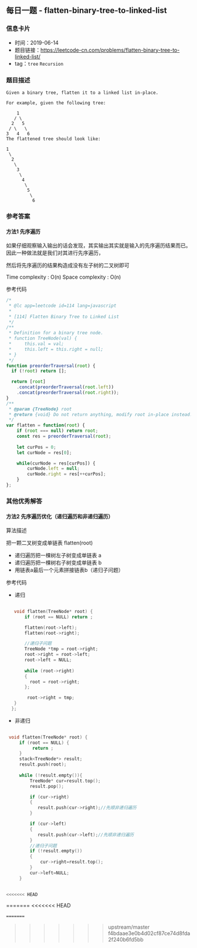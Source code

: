 ## 每日一题 - flatten-binary-tree-to-linked-list

### 信息卡片

- 时间：2019-06-14
- 题目链接：https://leetcode-cn.com/problems/flatten-binary-tree-to-linked-list/
- tag：`tree`  `Recursion `

### 题目描述

```
Given a binary tree, flatten it to a linked list in-place.

For example, given the following tree:

    1
   / \
  2   5
 / \   \
3   4   6
The flattened tree should look like:

1
 \
  2
   \
    3
     \
      4
       \
        5
         \
          6
```

### 参考答案

#### 方法1 先序遍历

如果仔细观察输入输出的话会发现，其实输出其实就是输入的先序遍历结果而已。
因此一种做法就是我们对其进行先序遍历，

然后将先序遍历的结果构造成没有左子树的二叉树即可

Time complexity : O(n)
Space complexity : O(n)

参考代码
```javascript
/*
 * @lc app=leetcode id=114 lang=javascript
 *
 * [114] Flatten Binary Tree to Linked List
 */
/**
 * Definition for a binary tree node.
 * function TreeNode(val) {
 *     this.val = val;
 *     this.left = this.right = null;
 * }
 */
function preorderTraversal(root) {
  if (!root) return [];

  return [root]
    .concat(preorderTraversal(root.left))
    .concat(preorderTraversal(root.right));
}
/**
 * @param {TreeNode} root
 * @return {void} Do not return anything, modify root in-place instead.
 */
var flatten = function(root) {
    if (root === null) return root;
    const res = preorderTraversal(root);
    
    let curPos = 0;
    let curNode = res[0];

    while(curNode = res[curPos]) {
        curNode.left = null;
        curNode.right = res[++curPos];
    }
};
```



### 其他优秀解答

#### 方法2  先序遍历优化（递归遍历和非递归遍历）
算法描述

 把一颗二叉树变成单链表  flatten(root)

- 递归遍历把一棵树左子树变成单链表 a
- 递归遍历把一棵树右子树变成单链表 b
- 用链表a最后一个元素拼接链表b（递归子问题）

参考代码

- 递归
```c++
  
   void flatten(TreeNode* root) {
       if (root == NULL) return ;

       flatten(root->left);
       flatten(root->right);

       //递归子问题
       TreeNode *tmp = root->right;
       root->right = root->left; 
       root->left = NULL;
       
       while (root->right)
       {
         root = root->right; 
       };

        root->right = tmp; 
   }
  };
```

-  非递归
```c++
 
 void flatten(TreeNode* root) {
     if (root == NULL) {
          return ;
     }
     stack<TreeNode*> result;
     result.push(root);
     
     while (!result.empty()){
         TreeNode* cur=result.top();
         result.pop();

         if (cur->right)
         {
            result.push(cur->right);//先顺非递归遍历
         }

         if (cur->left)
         {
            result.push(cur->left);//先顺非递归遍历
         }
         //递归子问题
         if (!result.empty()) 
         {
             cur->right=result.top();
         }
         cur->left=NULL;
     }

    
<<<<<<< HEAD
```
=======
<<<<<<< HEAD
```
=======
```
>>>>>>> upstream/master
>>>>>>> f4bdaae3e0b4d02cf87ce74d8fda2f240b6fd5bb
